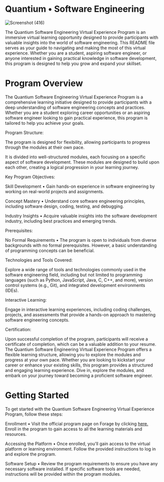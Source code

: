 # Quantium • Software Engineering 

![Screenshot (416)](https://github.com/SimraanK/quantium-starter-repo/assets/99394288/a6f8fb87-7ff5-404c-be20-f39bf7082e28)


The Quantium Software Engineering Virtual Experience Program is an immersive virtual learning opportunity designed to provide participants with valuable insights into the world of software engineering. This README file serves as your guide to navigating and making the most of this virtual experience. Whether you are a student, aspiring software engineer, or anyone interested in gaining practical knowledge in software development, this program is designed to help you grow and expand your skillset.


# Program Overview
The Quantium Software Engineering Virtual Experience Program is a comprehensive learning initiative designed to provide participants with a deep understanding of software engineering concepts and practices. Whether you are a student exploring career opportunities or an aspiring software engineer looking to gain practical experience, this program is tailored to help you achieve your goals.

Program Structure:

The program is designed for flexibility, allowing participants to progress through the modules at their own pace.

It is divided into well-structured modules, each focusing on a specific aspect of software development. These modules are designed to build upon each other, creating a logical progression in your learning journey.

Key Program Objectives:

Skill Development • Gain hands-on experience in software engineering by working on real-world projects and assignments.

Concept Mastery • Understand core software engineering principles, including software design, coding, testing, and debugging.

Industry Insights • Acquire valuable insights into the software development industry, including best practices and emerging trends.

Prerequisites:

No Formal Requirements • The program is open to individuals from diverse backgrounds with no formal prerequisites. However, a basic understanding of programming concepts can be beneficial.

Technologies and Tools Covered:

Explore a wide range of tools and technologies commonly used in the software engineering field, including but not limited to programming languages (such as Python, JavaScript, Java, C, C++, and more), version control systems (e.g., Git), and integrated development environments (IDEs).

Interactive Learning:

Engage in interactive learning experiences, including coding challenges, projects, and assessments that provide a hands-on approach to mastering software engineering concepts.

Certification:

Upon successful completion of the program, participants will receive a certificate of completion, which can be a valuable addition to your resume.
The Quantium Software Engineering Virtual Experience Program offers a flexible learning structure, allowing you to explore the modules and progress at your own pace. Whether you are looking to kickstart your career or enhance your existing skills, this program provides a structured and engaging learning experience. Dive in, explore the modules, and embark on your journey toward becoming a proficient software engineer.


# Getting Started

To get started with the Quantium Software Engineering Virtual Experience Program, follow these steps:

Enrollment • Visit the official program page on Forage by clicking [here.](https://www.theforage.com/career-path/software-engineering/firms/quantium/virtual-internships/quantium:-software-engineering-virtual-experience-program) Enroll in the program to gain access to all the learning materials and resources.

Accessing the Platform • Once enrolled, you'll gain access to the virtual platform or learning environment. Follow the provided instructions to log in and explore the program.

Software Setup • Review the program requirements to ensure you have any necessary software installed. If specific software tools are needed, instructions will be provided within the program modules.
